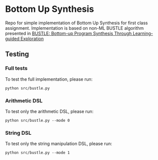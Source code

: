 # Bottom Up Synthesis
Repo for simple implementation of Bottom Up Synthesis for first class assignment. Implementation is based on non-ML BUSTLE algorithm presented in [BUSTLE: Bottom-up Program Synthesis Through Learning-guided Exploration](https://arxiv.org/pdf/2007.14381.pdf)

## Testing

### Full tests
To test the full implementation, please run:
```console
python src/bustle.py
```

### Arithmetic DSL
To test only the arithmetic DSL, please run:
```console
python src/bustle.py --mode 0
```

### String DSL
To test only the string manipulation DSL, please run:
```console
python src/bustle.py --mode 1
```
